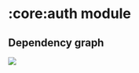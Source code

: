 # :core:auth module
## Dependency graph
<img src="https://github.com/iamoscarliang/spotify-clone/blob/master/images/dep-graphs/dep_graph_core_auth.png">